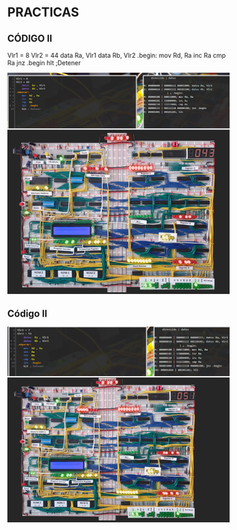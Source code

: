# PRACTICAS

## CÓDIGO II


Vlr1 = 8
Vlr2 = 44
	data Ra, Vlr1
	data Rb, Vlr2
.begin:	
	mov Rd, Ra
	inc Ra
	cmp Ra
	jnz .begin
	hlt ;Detener
  
  ![](https://github.com/Villalobos39/PRACTICAS/blob/master/1.PNG)
  ![](https://github.com/Villalobos39/PRACTICAS/blob/master/2.PNG)

## Código II

![](https://github.com/Villalobos39/PRACTICAS/blob/master/3.PNG)
![](https://github.com/Villalobos39/PRACTICAS/blob/master/4.PNG)
